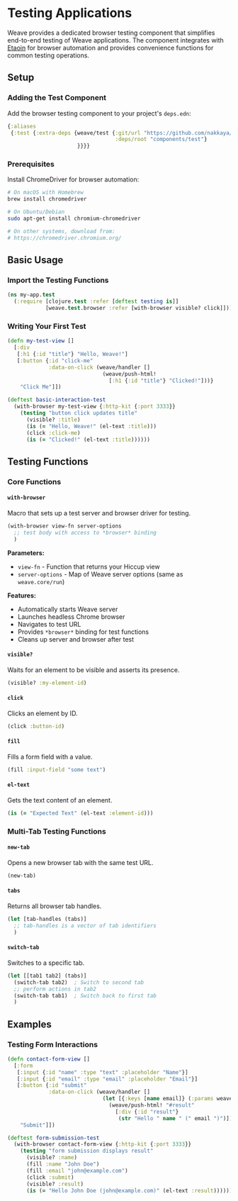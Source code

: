 # Testing Applications

Weave provides a dedicated browser testing component that simplifies
end-to-end testing of Weave applications. The component integrates
with [Etaoin](https://github.com/clj-commons/etaoin) for browser
automation and provides convenience functions for common testing
operations.

## Setup

### Adding the Test Component

Add the browser testing component to your project's `deps.edn`:

```clojure
{:aliases
 {:test {:extra-deps {weave/test {:git/url "https://github.com/nakkaya/weave/"
                                  :deps/root "components/test"}
                      }}}}
```

### Prerequisites

Install ChromeDriver for browser automation:

```bash
# On macOS with Homebrew
brew install chromedriver

# On Ubuntu/Debian
sudo apt-get install chromium-chromedriver

# On other systems, download from:
# https://chromedriver.chromium.org/
```

## Basic Usage

### Import the Testing Functions

```clojure
(ns my-app.test
  (:require [clojure.test :refer [deftest testing is]]
            [weave.test.browser :refer [with-browser visible? click]]))
```

### Writing Your First Test

```clojure
(defn my-test-view []
  [:div
   [:h1 {:id "title"} "Hello, Weave!"]
   [:button {:id "click-me"
             :data-on-click (weave/handler []
                              (weave/push-html!
                                [:h1 {:id "title"} "Clicked!"]))}
    "Click Me"]])

(deftest basic-interaction-test
  (with-browser my-test-view {:http-kit {:port 3333}}
    (testing "button click updates title"
      (visible? :title)
      (is (= "Hello, Weave!" (el-text :title)))
      (click :click-me)
      (is (= "Clicked!" (el-text :title))))))
```

## Testing Functions

### Core Functions

#### `with-browser`
Macro that sets up a test server and browser driver for testing.

```clojure
(with-browser view-fn server-options
  ;; test body with access to *browser* binding
  )
```

**Parameters:**

- `view-fn` - Function that returns your Hiccup view
- `server-options` - Map of Weave server options (same as `weave.core/run`)

**Features:**

- Automatically starts Weave server
- Launches headless Chrome browser
- Navigates to test URL
- Provides `*browser*` binding for test functions
- Cleans up server and browser after test

#### `visible?` 
Waits for an element to be visible and asserts its presence.

```clojure
(visible? :my-element-id)
```

#### `click`
Clicks an element by ID.

```clojure
(click :button-id)
```

#### `fill`
Fills a form field with a value.

```clojure
(fill :input-field "some text")
```

#### `el-text`
Gets the text content of an element.

```clojure
(is (= "Expected Text" (el-text :element-id)))
```

### Multi-Tab Testing Functions

#### `new-tab`
Opens a new browser tab with the same test URL.

```clojure
(new-tab)
```

#### `tabs`
Returns all browser tab handles.

```clojure
(let [tab-handles (tabs)]
  ;; tab-handles is a vector of tab identifiers
  )
```

#### `switch-tab`
Switches to a specific tab.

```clojure
(let [[tab1 tab2] (tabs)]
  (switch-tab tab2)  ; Switch to second tab
  ;; perform actions in tab2
  (switch-tab tab1)  ; Switch back to first tab
  )
```

## Examples

### Testing Form Interactions

```clojure
(defn contact-form-view []
  [:form
   [:input {:id "name" :type "text" :placeholder "Name"}]
   [:input {:id "email" :type "email" :placeholder "Email"}]
   [:button {:id "submit"
             :data-on-click (weave/handler []
                              (let [{:keys [name email]} (:params weave/*request*)]
                                (weave/push-html! "#result"
                                  [:div {:id "result"}
                                   (str "Hello " name " (" email ")")])))}
    "Submit"]])

(deftest form-submission-test
  (with-browser contact-form-view {:http-kit {:port 3333}}
    (testing "form submission displays result"
      (visible? :name)
      (fill :name "John Doe")
      (fill :email "john@example.com")
      (click :submit)
      (visible? :result)
      (is (= "Hello John Doe (john@example.com)" (el-text :result))))))
```
